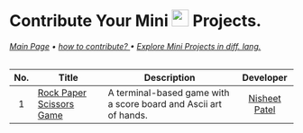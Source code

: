 # Contribute Your Mini <img src="https://img.shields.io/badge/C%2B%2B-00599C?style=for-the-badge&logo=c%2B%2B&logoColor=white" height=30> Projects.
######  [Main Page](https://github.com/Nisheet-Patel/Mini-Projects)  •  [ how to contribute? ]() • [Explore Mini Projects in diff. lang.]()

| No. | Title | Description | Developer  |
|:--:| ------------- |-------------|:-----:|
| 1 | [Rock Paper Scissors Game](../C%2B%2B/Rock%20Paper%20Scissors%20Game/) | A terminal-based game with a score board and Ascii art of hands. | [Nisheet Patel](https://github.com/Nisheet-Patel) |